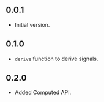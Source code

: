## 0.0.1

- Initial version.

## 0.1.0

- `derive` function to derive signals.

## 0.2.0

- Added Computed API.
